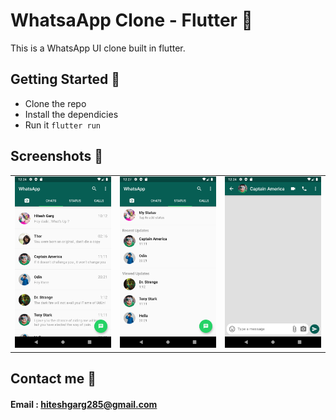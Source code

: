 # WhatsaApp Clone - Flutter 💬

This is a WhatsApp UI clone built in flutter.

## Getting Started 🚀

- Clone the repo
- Install the dependicies
- Run it `flutter run`

## Screenshots 📸

|                                           |                                           |                                           |
| ----------------------------------------- | ----------------------------------------- | ----------------------------------------- |
| <img src="screenshots/1.png" width="400"> | <img src="screenshots/2.png" width="400"> | <img src="screenshots/3.png" width="400"> |

## Contact me 📧

#### Email : hiteshgarg285@gmail.com
